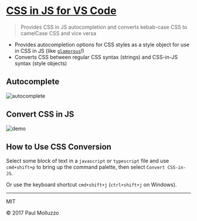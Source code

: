 # [CSS in JS for VS Code](https://marketplace.visualstudio.com/items?itemName=paulmolluzzo.convert-css-in-js)

> Provides CSS in JS autocompletion and converts kebab-case CSS to camelCase CSS and vice versa

* Provides autocompletion options for CSS styles as a style object for use in CSS in JS (like [`glamorous`](https://github.com/paypal/glamorous/)!)
* Converts CSS between regular CSS syntax (strings) and CSS-in-JS syntax (style objects)

## Autocomplete
![autocomplete](https://user-images.githubusercontent.com/737065/30726961-1fbd6794-9f1c-11e7-828b-fc6793b238bc.gif)

## Convert CSS in JS
![demo](https://user-images.githubusercontent.com/737065/28219279-6ffbf4c4-6889-11e7-8d3d-51637fe90856.gif)

## How to Use CSS Conversion

Select some block of text in a `javascript` or `typescript` file and use `cmd+shift+p` to bring up the command palette, then select `Convert CSS-in-JS`.

Or use the keyboard shortcut `cmd+shift+j` (`ctrl+shift+j` on Windows).

---

MIT

© 2017 Paul Molluzzo
